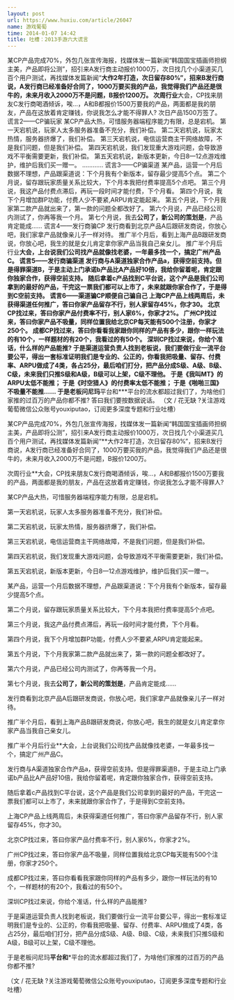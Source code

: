 ```yaml
---
layout: post
url: https://www.huxiu.com/article/26047
name: 游戏葡萄
time: 2014-01-07 14:42
title: 吐槽：2013手游六大谎言
---
```

某CP产品完成70%，外包几张宣传海报，找媒体发一篇新闻“韩国国宝插画师担纲主美，产品即将公测”，招引来A发行商主动报价1000万，次日找几个小渠道买几百个用户测试，再找媒体发篇新闻“**大作2年打造，次日留存80%”，招来B发行商说，A发行商已经准备好合同了，1000万要买我的产品，我觉得我们产品还是很牛的，未来月收入2000万不是问题，B报价1200万。 次周行业**大会，CP找来朋友C发行商喝酒倾诉，唉…，A和B都报价1500万要我的产品，两面都是我的朋友，产品在这放着肯定赚钱，你说我怎么才能不得罪人? 次日产品1500万签了。 谎言2——CP骗玩家 某CP产品大热，可惜服务器端程序能力有限，总是宕机。 第一天宕机说，玩家人太多服务器准备不充分，我们补偿。 第二天宕机说，玩家太热情，服务器挤爆了，我们补偿。 第三天宕机说，电信运营商主干网络故障，不是我们问题，但是我们补偿。 第四天宕机说，我们发现重大游戏问题，会导致游戏不平衡需要更新，我们补偿。 第五天宕机说，新版本更新，今日8—12点游戏维护，维护后我们买一赠一。 ………… 谎言3——CP骗渠道 某产品，运营一个月后数据不理想，产品跟渠道说：下个月我有个新版本，留存最少提高5个点。 第二个月说，留存跟玩家质量关系比较大，下个月本我把付费率提高5个点吧。 第三个月说，我这产品付费点滞后，再玩一段时间才能付费，下个月看。 第四个月说，我下个月增加群P功能，付费人少不要紧,ARPU肯定能起来。 第五个月说，下个月我家第二款产品就出来了，第一款的问题全都改好了。 第六个月说，产品已经公司内测试了，你再等我一个月。 第七个月说，我去**公司了，新公司的策划是**，产品肯定能成…… 谎言4——发行商骗CP 发行商看到北京产品A后跟研发商说，你放心吧，我们家拿产品就像亲儿子一样对待。 推广半个月后，看到上海产品B跟研发商说，你放心吧，我生的就是女儿肯定拿你家产品当我自己亲女儿。 推广半个月后行业**大会，上台说我们公司找产品就像找老婆，一年最多找一个，搞定广州产品C。 谎言5——发行商骗渠道 发行商与A渠道独家合作产品a，获得空前支持。但是得罪渠道B，于是主动上门承诺b产品比A产品好10倍，我给你留着呢，肯定跟你独家合作，获得空前支持。 随后拿着c产品找到C平台说，这个产品是我们公司拿到的最好的产品，干完这一票我们都可以上市了，未来就跟你家合作了，于是得到C空前支持。 谎言6——渠道骗CP顺便自己骗自己 上海CP产品上线两周后，未获得渠道任何推广，答曰你家产品留存不行，别人家留存45%，你才30。 北京CP找过来，答曰你家产品付费率不行，别人家6%，你家才2%。 广州CP找过来，答曰你家产品不吸量，同样位置我给北京CP每天能有500个注册，你家才250个。 成都CP找过来，答曰你看看我家跟你同样的产品有多少，跟你一样玩法的有10个，一样题材的有20个，我看过的有50个。 深圳CP找过来说，你给个准话，什么样的产品能推? 于是渠道运营负责人找到老板说，我们要做行业一流平台要公平，得出一套标准证明我们是专业的、公正的，你看我把吸量、留存、付费率、ARPU做成了4类，各占25分，最后咱们打分，把产品分成S级、A级、B级、C级，未来我们只推S级和A级，B级可以上架，C级不理他。 于是《我叫MT》的ARPU太低不能推； 于是《时空猎人》的付费率太低不能推； 于是《啪啪三国》不吸量不能推…… 于是老板问尼玛**平台和***平台的流水都超过我们了，为啥他们家推的过百万的产品你都不推? 答曰我们要按数据说话。 （文 / 花无缺 ?关注游戏葡萄微信公众账号youxiputao，订阅更多深度专题和行业吐槽）

某CP产品完成70%，外包几张宣传海报，找媒体发一篇新闻“韩国国宝插画师担纲主美，产品即将公测”，招引来A发行商主动报价1000万，次日找几个小渠道买几百个用户测试，再找媒体发篇新闻“**大作2年打造，次日留存80%”，招来B发行商说，A发行商已经准备好合同了，1000万要买我的产品，我觉得我们产品还是很牛的，未来月收入2000万不是问题，B报价1200万。

次周行业**大会，CP找来朋友C发行商喝酒倾诉，唉…，A和B都报价1500万要我的产品，两面都是我的朋友，产品在这放着肯定赚钱，你说我怎么才能不得罪人?

某CP产品大热，可惜服务器端程序能力有限，总是宕机。

第一天宕机说，玩家人太多服务器准备不充分，我们补偿。

第二天宕机说，玩家太热情，服务器挤爆了，我们补偿。

第三天宕机说，电信运营商主干网络故障，不是我们问题，但是我们补偿。

第四天宕机说，我们发现重大游戏问题，会导致游戏不平衡需要更新，我们补偿。

第五天宕机说，新版本更新，今日8—12点游戏维护，维护后我们买一赠一。

某产品，运营一个月后数据不理想，产品跟渠道说：下个月我有个新版本，留存最少提高5个点。

第二个月说，留存跟玩家质量关系比较大，下个月本我把付费率提高5个点吧。

第三个月说，我这产品付费点滞后，再玩一段时间才能付费，下个月看。

第四个月说，我下个月增加群P功能，付费人少不要紧,ARPU肯定能起来。

第五个月说，下个月我家第二款产品就出来了，第一款的问题全都改好了。

第六个月说，产品已经公司内测试了，你再等我一个月。

第七个月说，我去**公司了，新公司的策划是**，产品肯定能成……

发行商看到北京产品A后跟研发商说，你放心吧，我们家拿产品就像亲儿子一样对待。

推广半个月后，看到上海产品B跟研发商说，你放心吧，我生的就是女儿肯定拿你家产品当我自己亲女儿。

推广半个月后行业**大会，上台说我们公司找产品就像找老婆，一年最多找一个，搞定广州产品C。

发行商与A渠道独家合作产品a，获得空前支持。但是得罪渠道B，于是主动上门承诺b产品比A产品好10倍，我给你留着呢，肯定跟你独家合作，获得空前支持。

随后拿着c产品找到C平台说，这个产品是我们公司拿到的最好的产品，干完这一票我们都可以上市了，未来就跟你家合作了，于是得到C空前支持。

上海CP产品上线两周后，未获得渠道任何推广，答曰你家产品留存不行，别人家留存45%，你才30。

北京CP找过来，答曰你家产品付费率不行，别人家6%，你家才2%。

广州CP找过来，答曰你家产品不吸量，同样位置我给北京CP每天能有500个注册，你家才250个。

成都CP找过来，答曰你看看我家跟你同样的产品有多少，跟你一样玩法的有10个，一样题材的有20个，我看过的有50个。

深圳CP找过来说，你给个准话，什么样的产品能推?

于是渠道运营负责人找到老板说，我们要做行业一流平台要公平，得出一套标准证明我们是专业的、公正的，你看我把吸量、留存、付费率、ARPU做成了4类，各占25分，最后咱们打分，把产品分成S级、A级、B级、C级，未来我们只推S级和A级，B级可以上架，C级不理他。

于是老板问尼玛**平台和***平台的流水都超过我们了，为啥他们家推的过百万的产品你都不推?

（文 / 花无缺 ?关注游戏葡萄微信公众账号youxiputao，订阅更多深度专题和行业吐槽）


